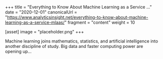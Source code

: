 +++
title = "Everything to Know About Machine Learning as a Service ..."
date = "2020-12-01"
canonicalUrl = "https://www.analyticsinsight.net/everything-to-know-about-machine-learning-as-a-service-mlaas/"
fragment = "content"
weight = 10

[asset]
    image = "placeholder.png"
+++

Machine learning joins mathematics, statistics, and artificial intelligence 
into another discipline of study. Big data and faster computing power are 
opening up...
